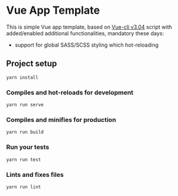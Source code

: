 # Vue App Template

This is simple Vue app template, based on [Vue-cli v3.04](https://github.com/vuejs/vue-cli) script with added/enabled additional functionalities, mandatory these days:
* support for global SASS/SCSS styling which hot-reloading

## Project setup
```
yarn install
```

### Compiles and hot-reloads for development
```
yarn run serve
```

### Compiles and minifies for production
```
yarn run build
```

### Run your tests
```
yarn run test
```

### Lints and fixes files
```
yarn run lint
```

